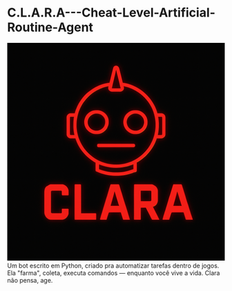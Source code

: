 # C.L.A.R.A---Cheat-Level-Artificial-Routine-Agent
<img src="https://github.com/JESFTechnology/C.L.A.R.A---Cheat-Level-Artificial-Routine-Agent/blob/main/images/icon.png?raw=true">
Um bot escrito em Python, criado pra automatizar tarefas dentro de jogos. Ela "farma", coleta, executa comandos — enquanto você vive a vida. Clara não pensa, age.

